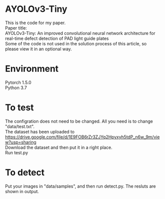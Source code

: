 # AYOLOv3-Tiny
This is the code for my paper.<br>
Paper title:<br>
AYOLOv3-Tiny: An improved convolutional neural network architecture for real-time defect detection of PAD light guide plates<br>
Some of the code is not used in the solution process of this article, so please view it in an optional way.
# Environment
Pytorch 1.5.0<br>
Python 3.7<br>
# To test
The configration does not need to be changed. All you need is to change "data/test.txt".<br>
The dataset has been uploaded to https://drive.google.com/file/d/1E9FOB6rZr3ZJYq2Hpyxyh5tdP_n6w_9m/view?usp=sharing<br>
Download the dataset and then put it in a right place.<br>
Run test.py<br>
# To detect
Put your images in "data/samples", and then run detect.py. The resluts are shown in output.<br>

